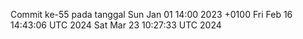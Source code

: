 Commit ke-55 pada tanggal Sun Jan 01 14:00 2023 +0100
Fri Feb 16 14:43:06 UTC 2024
Sat Mar 23 10:27:33 UTC 2024
